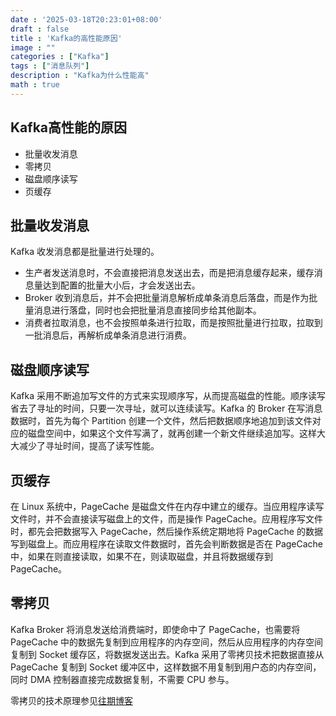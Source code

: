 ```yaml
---
date : '2025-03-18T20:23:01+08:00'
draft : false
title : 'Kafka的高性能原因'
image : ""
categories : ["Kafka"]
tags : ["消息队列"]
description : "Kafka为什么性能高"
math : true
---
```


## Kafka高性能的原因

- 批量收发消息
- 零拷贝
- 磁盘顺序读写
- 页缓存

## 批量收发消息

Kafka 收发消息都是批量进行处理的。

- 生产者发送消息时，不会直接把消息发送出去，而是把消息缓存起来，缓存消息量达到配置的批量大小后，才会发送出去。
- Broker 收到消息后，并不会把批量消息解析成单条消息后落盘，而是作为批量消息进行落盘，同时也会把批量消息直接同步给其他副本。
- 消费者拉取消息，也不会按照单条进行拉取，而是按照批量进行拉取，拉取到一批消息后，再解析成单条消息进行消费。

## 磁盘顺序读写

Kafka 采用不断追加写文件的方式来实现顺序写，从而提高磁盘的性能。顺序读写省去了寻址的时间，只要一次寻址，就可以连续读写。Kafka 的 Broker 在写消息数据时，首先为每个 Partition 创建一个文件，然后把数据顺序地追加到该文件对应的磁盘空间中，如果这个文件写满了，就再创建一个新文件继续追加写。这样大大减少了寻址时间，提高了读写性能。

## 页缓存

在 Linux 系统中，PageCache 是磁盘文件在内存中建立的缓存。当应用程序读写文件时，并不会直接读写磁盘上的文件，而是操作 PageCache。应用程序写文件时，都先会把数据写入 PageCache，然后操作系统定期地将 PageCache 的数据写到磁盘上。而应用程序在读取文件数据时，首先会判断数据是否在 PageCache 中，如果在则直接读取，如果不在，则读取磁盘，并且将数据缓存到 PageCache。

## 零拷贝

Kafka Broker 将消息发送给消费端时，即使命中了 PageCache，也需要将 PageCache 中的数据先复制到应用程序的内存空间，然后从应用程序的内存空间复制到 Socket 缓存区，将数据发送出去。Kafka 采用了零拷贝技术把数据直接从 PageCache 复制到 Socket 缓冲区中，这样数据不用复制到用户态的内存空间，同时 DMA 控制器直接完成数据复制，不需要 CPU 参与。

零拷贝的技术原理参见[往期博客](https://tyritic.github.io/p/%E6%93%8D%E4%BD%9C%E7%B3%BB%E7%BB%9F%E7%9A%84io%E6%A8%A1%E5%9E%8B/#%E9%9B%B6%E6%8B%B7%E8%B4%9D%E6%8A%80%E6%9C%AF-1)